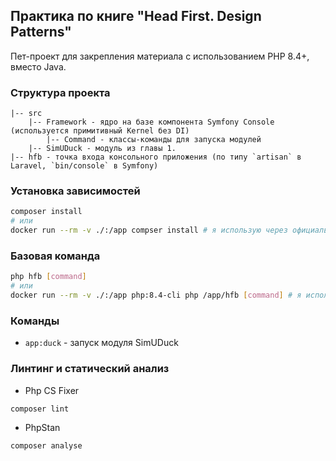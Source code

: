 ## Практика по книге "Head First. Design Patterns"

Пет-проект для закрепления материала с использованием PHP 8.4+, вместо Java.

### Структура проекта
```
|-- src
    |-- Framework - ядро на базе компонента Symfony Console (используется примитивный Kernel без DI)
        |-- Command - классы-команды для запуска модулей
    |-- SimUDuck - модуль из главы 1.
|-- hfb - точка входа консольного приложения (по типу `artisan` в Laravel, `bin/console` в Symfony)
``` 

### Установка зависимостей
```bash
composer install
# или
docker run --rm -v ./:/app compser install # я использую через официальный образ Docker
```

### Базовая команда
```bash
php hfb [command]
# или
docker run --rm -v ./:/app php:8.4-cli php /app/hfb [command] # я использую через официальный образ Docker
```

### Команды
- `app:duck` - запуск модуля SimUDuck

### Линтинг и статический анализ
- Php CS Fixer
```bash
composer lint
```
- PhpStan
```bash
composer analyse
```
